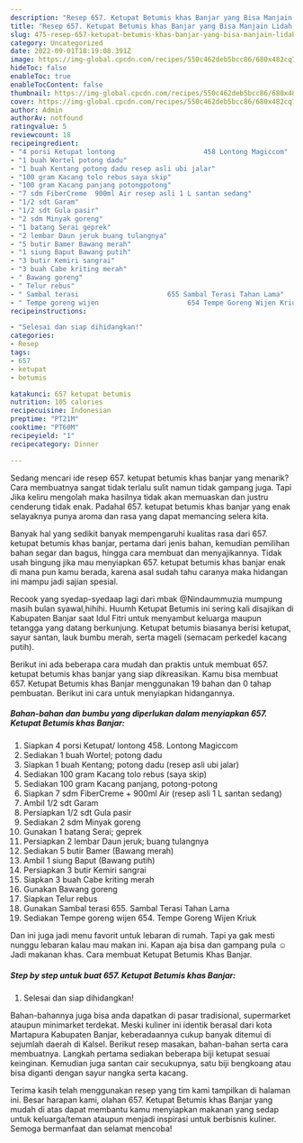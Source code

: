 ```yaml
---
description: "Resep 657. Ketupat Betumis khas Banjar yang Bisa Manjain Lidah, Buat Buka Puasa}"
title: "Resep 657. Ketupat Betumis khas Banjar yang Bisa Manjain Lidah, Buat Buka Puasa}"
slug: 475-resep-657-ketupat-betumis-khas-banjar-yang-bisa-manjain-lidah-buat-buka-puasa
category: Uncategorized
date: 2022-09-01T18:19:08.391Z
image: https://img-global.cpcdn.com/recipes/550c462deb5bcc86/680x482cq70/657-ketupat-betumis-khas-banjar-foto-resep-utama.jpg
hideToc: false
enableToc: true
enableTocContent: false
thumbnail: https://img-global.cpcdn.com/recipes/550c462deb5bcc86/680x482cq70/657-ketupat-betumis-khas-banjar-foto-resep-utama.jpg
cover: https://img-global.cpcdn.com/recipes/550c462deb5bcc86/680x482cq70/657-ketupat-betumis-khas-banjar-foto-resep-utama.jpg
author: Admin
authorAv: notfound
ratingvalue: 5
reviewcount: 18
recipeingredient:
- "4 porsi Ketupat lontong                      458 Lontong Magiccom"
- "1 buah Wortel potong dadu"
- "1 buah Kentang potong dadu resep asli ubi jalar"
- "100 gram Kacang tolo rebus saya skip"
- "100 gram Kacang panjang potongpotong"
- "7 sdm FiberCreme  900ml Air resep asli 1 L santan sedang"
- "1/2 sdt Garam"
- "1/2 sdt Gula pasir"
- "2 sdm Minyak goreng"
- "1 batang Serai geprek"
- "2 lembar Daun jeruk buang tulangnya"
- "5 butir Bamer Bawang merah"
- "1 siung Baput Bawang putih"
- "3 butir Kemiri sangrai"
- "3 buah Cabe kriting merah"
- " Bawang goreng"
- " Telur rebus"
- " Sambal terasi                      655 Sambal Terasi Tahan Lama"
- " Tempe goreng wijen                      654 Tempe Goreng Wijen Kriuk"
recipeinstructions:

- "Selesai dan siap dihidangkan!"
categories:
- Resep
tags:
- 657
- ketupat
- betumis

katakunci: 657 ketupat betumis 
nutrition: 105 calories
recipecuisine: Indonesian
preptime: "PT21M"
cooktime: "PT60M"
recipeyield: "1"
recipecategory: Dinner

---
```



Sedang mencari ide resep 657. ketupat betumis khas banjar yang menarik? Cara membuatnya sangat tidak terlalu sulit namun tidak gampang juga. Tapi Jika keliru mengolah maka hasilnya tidak akan memuaskan dan justru cenderung tidak enak. Padahal 657. ketupat betumis khas banjar yang enak selayaknya punya aroma dan rasa yang dapat memancing selera kita.


Banyak hal yang sedikit banyak mempengaruhi kualitas rasa dari 657. ketupat betumis khas banjar, pertama dari jenis bahan, kemudian pemilihan bahan segar dan bagus, hingga cara membuat dan menyajikannya. Tidak usah bingung jika mau menyiapkan 657. ketupat betumis khas banjar enak di mana pun kamu berada, karena asal sudah tahu caranya maka hidangan ini mampu jadi sajian spesial.

Recook yang syedap-syedaap lagi dari mbak @Nindaummuzia mumpung masih bulan syawal,hihihi. Huumh Ketupat Betumis ini sering kali disajikan di Kabupaten Banjar saat Idul Fitri untuk menyambut keluarga maupun tetangga yang datang berkunjung. Ketupat betumis biasanya berisi ketupat, sayur santan, lauk bumbu merah, serta mageli (semacam perkedel kacang putih).


Berikut ini ada beberapa cara mudah dan praktis untuk membuat 657. ketupat betumis khas banjar yang siap dikreasikan. Kamu bisa membuat 657. Ketupat Betumis khas Banjar menggunakan 19 bahan dan 0 tahap pembuatan. Berikut ini cara untuk menyiapkan hidangannya.

<!--inarticleads1-->

##### Bahan-bahan dan bumbu yang diperlukan dalam menyiapkan 657. Ketupat Betumis khas Banjar:

1. Siapkan 4 porsi Ketupat/ lontong                      458. Lontong Magiccom
1. Sediakan 1 buah Wortel; potong dadu
1. Siapkan 1 buah Kentang; potong dadu (resep asli ubi jalar)
1. Sediakan 100 gram Kacang tolo rebus (saya skip)
1. Sediakan 100 gram Kacang panjang, potong-potong
1. Siapkan 7 sdm FiberCreme + 900ml Air (resep asli 1 L santan sedang)
1. Ambil 1/2 sdt Garam
1. Persiapkan 1/2 sdt Gula pasir
1. Sediakan 2 sdm Minyak goreng
1. Gunakan 1 batang Serai; geprek
1. Persiapkan 2 lembar Daun jeruk; buang tulangnya
1. Sediakan 5 butir Bamer (Bawang merah)
1. Ambil 1 siung Baput (Bawang putih)
1. Persiapkan 3 butir Kemiri sangrai
1. Siapkan 3 buah Cabe kriting merah
1. Gunakan  Bawang goreng
1. Siapkan  Telur rebus
1. Gunakan  Sambal terasi                      655. Sambal Terasi Tahan Lama
1. Sediakan  Tempe goreng wijen                      654. Tempe Goreng Wijen Kriuk


Dan ini juga jadi menu favorit untuk lebaran di rumah. Tapi ya gak mesti nunggu lebaran kalau mau makan ini. Kapan aja bisa dan gampang pula ☺️ Jadi makanan khas. Cara membuat Ketupat Betumis Khas Banjar. 

<!--inarticleads2-->

##### Step by step untuk buat 657. Ketupat Betumis khas Banjar:


1. Selesai dan siap dihidangkan!

Bahan-bahannya juga bisa anda dapatkan di pasar tradisional, supermarket ataupun minimarket terdekat. Meski kuliner ini identik berasal dari kota Martapura Kabupaten Banjar, keberadaannya cukup banyak ditemui di sejumlah daerah di Kalsel. Berikut resep masakan, bahan-bahan serta cara membuatnya. Langkah pertama sediakan beberapa biji ketupat sesuai keinginan. Kemudian juga santan cair secukupnya, satu biji bengkoang atau bisa diganti dengan sayur nangka serta kacang. 

Terima kasih telah menggunakan resep yang tim kami tampilkan di halaman ini. Besar harapan kami, olahan 657. Ketupat Betumis khas Banjar yang mudah di atas dapat membantu kamu menyiapkan makanan yang sedap untuk keluarga/teman ataupun menjadi inspirasi untuk berbisnis kuliner. Semoga bermanfaat dan selamat mencoba!
